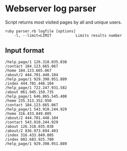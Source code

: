# Webserver log parser

Script returns most visited pages by all and unique users.

```
ruby parser.rb logfile [options]
    -l, --limit=LIMIT           Limits results number
```



## Input format

```
/help_page/1 126.318.035.038
/contact 184.123.665.067
/home 184.123.665.067
/about/2 444.701.448.104
/help_page/1 929.398.951.889
/index 444.701.448.104
/help_page/1 722.247.931.582
/about 061.945.150.735
/help_page/1 646.865.545.408
/home 235.313.352.950
/contact 184.123.665.067
/help_page/1 543.910.244.929
/home 316.433.849.805
/about/2 444.701.448.104
/contact 543.910.244.929
/about 126.318.035.038
/about/2 836.973.694.403
/index 316.433.849.805
/index 802.683.925.780
/help_page/1 929.398.951.889
```